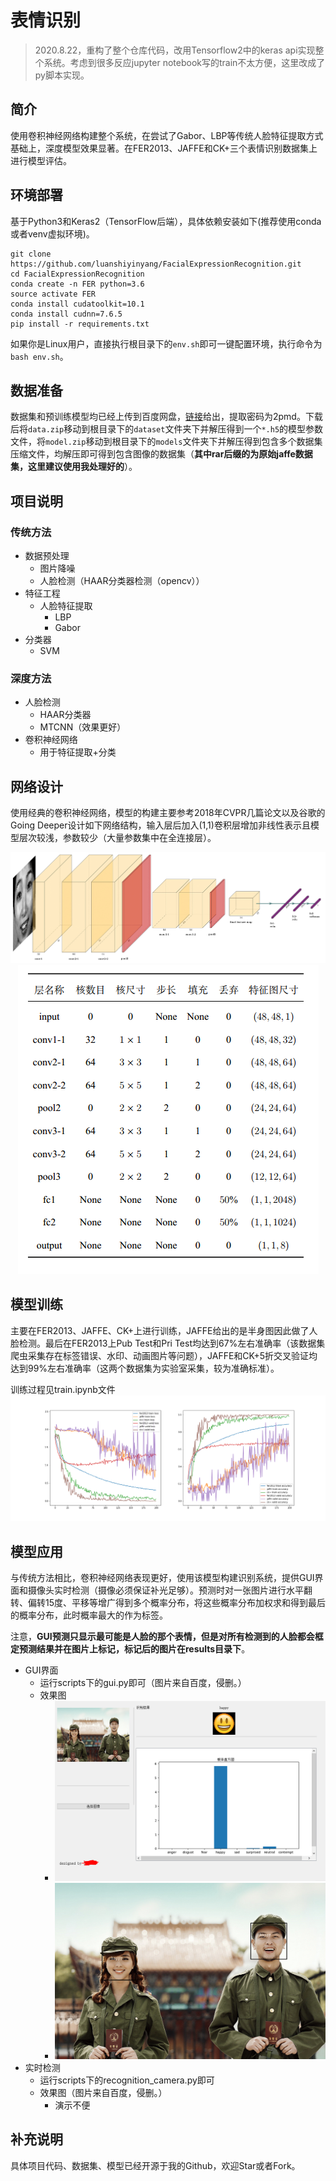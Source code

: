 # 表情识别


> 2020.8.22，重构了整个仓库代码，改用Tensorflow2中的keras api实现整个系统。考虑到很多反应jupyter notebook写的train不太方便，这里改成了py脚本实现。


## 简介
使用卷积神经网络构建整个系统，在尝试了Gabor、LBP等传统人脸特征提取方式基础上，深度模型效果显著。在FER2013、JAFFE和CK+三个表情识别数据集上进行模型评估。


## 环境部署
基于Python3和Keras2（TensorFlow后端），具体依赖安装如下(推荐使用conda或者venv虚拟环境)。
```shell script
git clone https://github.com/luanshiyinyang/FacialExpressionRecognition.git
cd FacialExpressionRecognition
conda create -n FER python=3.6
source activate FER
conda install cudatoolkit=10.1
conda install cudnn=7.6.5
pip install -r requirements.txt
```
如果你是Linux用户，直接执行根目录下的`env.sh`即可一键配置环境，执行命令为`bash env.sh`。


## 数据准备
数据集和预训练模型均已经上传到百度网盘，[链接](https://pan.baidu.com/s/1LFu52XTMBdsTSQjMIPYWnw)给出，提取密码为2pmd。下载后将`data.zip`移动到根目录下的`dataset`文件夹下并解压得到一个`*.h5`的模型参数文件，将`model.zip`移动到根目录下的`models`文件夹下并解压得到包含多个数据集压缩文件，均解压即可得到包含图像的数据集（**其中rar后缀的为原始jaffe数据集，这里建议使用我处理好的**）。


## 项目说明
### **传统方法**
- 数据预处理
	- 图片降噪
	- 人脸检测（HAAR分类器检测（opencv））
- 特征工程
	- 人脸特征提取
		- LBP
		- Gabor
- 分类器
	- SVM
### **深度方法**
- 人脸检测
	- HAAR分类器
	- MTCNN（效果更好）
- 卷积神经网络
  - 用于特征提取+分类


## 网络设计
使用经典的卷积神经网络，模型的构建主要参考2018年CVPR几篇论文以及谷歌的Going Deeper设计如下网络结构，输入层后加入(1,1)卷积层增加非线性表示且模型层次较浅，参数较少（大量参数集中在全连接层）。
<div align="center"><img src="./assets/CNN.png" /></div>
<div align="center"><img src="./assets/model.png" /></div>


## 模型训练
主要在FER2013、JAFFE、CK+上进行训练，JAFFE给出的是半身图因此做了人脸检测。最后在FER2013上Pub Test和Pri Test均达到67%左右准确率（该数据集爬虫采集存在标签错误、水印、动画图片等问题），JAFFE和CK+5折交叉验证均达到99%左右准确率（这两个数据集为实验室采集，较为准确标准）。

训练过程见train.ipynb文件
![](/asset/loss.png)


## 模型应用
与传统方法相比，卷积神经网络表现更好，使用该模型构建识别系统，提供GUI界面和摄像头实时检测（摄像必须保证补光足够）。预测时对一张图片进行水平翻转、偏转15度、平移等增广得到多个概率分布，将这些概率分布加权求和得到最后的概率分布，此时概率最大的作为标签。

注意，**GUI预测只显示最可能是人脸的那个表情，但是对所有检测到的人脸都会框定预测结果并在图片上标记，标记后的图片在results目录下**。

- GUI界面
	- 运行scripts下的gui.py即可（图片来自百度，侵删。）
	- 效果图
    	- ![](./asset/rst_gui.png)
    	- ![](./asset/rst_gui2.png)
- 实时检测
	- 运行scripts下的recognition_camera.py即可
	- 效果图（图片来自百度，侵删。）
		- 演示不便


## 补充说明
具体项目代码、数据集、模型已经开源于我的Github，欢迎Star或者Fork。